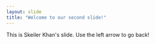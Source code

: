 ```yaml
---
layout: slide
title: "Welcome to our second slide!"
---
```

This is Skeiler Khan's slide.
Use the left arrow to go back!

